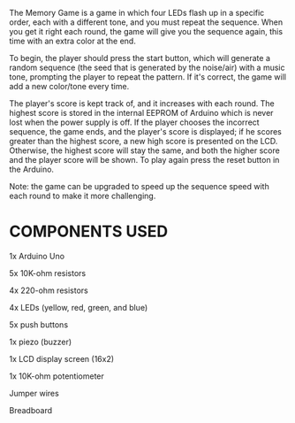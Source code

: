 The Memory Game is a game in which four LEDs flash up in a specific order, each with a different tone, and you must repeat the sequence. When you get it right each round, the game will give you the sequence again, this time with an extra color at the end. 

To begin, the player should press the start button, which will generate a random sequence (the seed that is generated by the noise/air) with a music tone, prompting the player to repeat the pattern. If it's correct, the game will add a new color/tone every time.

The player's score is kept track of, and it increases with each round. The highest score is stored in the internal EEPROM of Arduino which is never lost when the power supply is off. If the player chooses the incorrect sequence, the game ends, and the player's score is displayed; if he scores greater than the highest score, a new high score is presented on the LCD. Otherwise, the highest score will stay the same, and both the higher score and the player score will be shown. To play again press the reset button in the Arduino.

Note: the game can be upgraded to speed up the sequence speed with each round to make it more challenging.


# COMPONENTS USED

1x Arduino Uno

5x 10K-ohm resistors

4x 220-ohm resistors

4x LEDs (yellow, red, green, and blue)

5x push buttons

1x piezo (buzzer)

1x LCD display screen (16x2)

1x 10K-ohm potentiometer

Jumper wires

Breadboard
